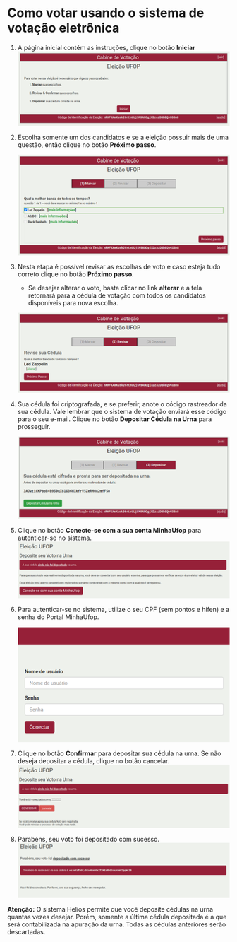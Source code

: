 # Como votar usando o sistema de votação eletrônica



1. A página inicial contém as instruções, clique no botão **Iniciar**
    ![Tela inicial](img/eleitor-02.png "Tela inicial com instruções")

2. Escolha somente um dos candidatos e se a eleição possuir mais de uma questão, então clique no botão **Próximo passo**.

    ![Escolha uma opção](img/eleitor-03.png "Escolha uma opção")

3. Nesta etapa é possível revisar as escolhas de voto e caso esteja tudo correto clique no botão **Próximo passo**.

    -   Se desejar alterar o voto, basta clicar no link **alterar** e a tela retornará para a cédula de votação com todos os candidatos disponíveis para nova escolha.

    ![Revisão das escolhas feitas](img/eleitor-05.png "Revisão das escolhas feitas")

4. Sua cédula foi criptografada, e se preferir, anote o código rastreador da sua cédula. Vale lembrar que o sistema de votação enviará esse código para o seu e-mail. Clique no botão **Depositar Cédula na Urna** para prosseguir.

    ![Cédula cifrada](img/eleitor-06.png "Cédula foi cifrada")

5. Clique no botão **Conecte-se com a sua conta MinhaUfop** para autenticar-se no sistema.
    ![Autenticação MinhaUfop](img/eleitor-09.png "Autenticação MinhaUfop")

6. Para autenticar-se no sistema, utilize o seu CPF \(sem pontos e hífen\) e a senha do Portal MinhaUfop.

    ![Autenticação](img/eleitor-01.png "Autenticação")

7. Clique no botão **Confirmar** para depositar sua cédula na urna. Se não deseja depositar a cédula, clique no botão cancelar.
    ![Última chance antes de depositar](img/eleitor-07.png "Última chance antes de depositar a cédula na urna")

8. Parabéns, seu voto foi depositado com sucesso.
    ![Voto depositado com sucesso](img/eleitor-08.png "Tela final - voto depositado com sucesso")

**Atenção:** O sistema Helios permite que você deposite cédulas na urna quantas vezes desejar. Porém, somente a última cédula depositada é a que será contabilizada na apuração da urna. Todas as cédulas anteriores serão descartadas.  